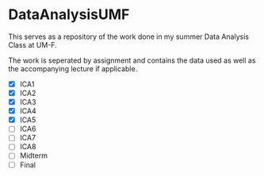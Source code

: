 # DataAnalysisUMF

This serves as a repository of the work done in my summer Data Analysis Class at UM-F.

The work is seperated by assignment and contains the data used as well as the accompanying lecture if applicable.

- [x] ICA1
- [x] ICA2
- [x] ICA3
- [x] ICA4
- [x] ICA5
- [ ] ICA6
- [ ] ICA7
- [ ] ICA8
- [ ] Midterm
- [ ] Final
